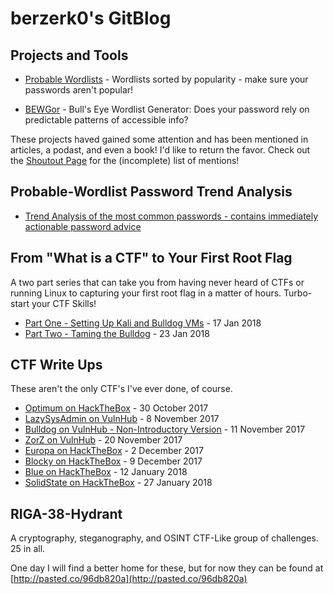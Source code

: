 # berzerk0's GitBlog


## Projects and Tools

* [Probable Wordlists](https://github.com/berzerk0/Probable-Wordlists) - Wordlists sorted by popularity - make sure your passwords aren't popular!

* [BEWGor](https://github.com/berzerk0/BEWGor) - Bull's Eye Wordlist Generator: Does your password rely on predictable patterns of accessible info?


These projects haved gained some attention and has been mentioned in articles, a podast, and even a book! I'd like to return the favor.
Check out the [Shoutout Page](shoutouts.md) for the (incomplete) list of mentions!

## Probable-Wordlist Password Trend Analysis

* [Trend Analysis of the most common passwords - contains immediately actionable password advice](Trend-Analysis.md)


## From "What is a CTF" to Your First Root Flag

A two part series that can take you from having never heard of CTFs or running Linux to capturing your first root flag in a matter of hours. Turbo-start your CTF Skills!

* [Part One - Setting Up Kali and Bulldog VMs](FirstCTF_1of2_InfoAndSetup.md) - 17 Jan 2018
* [Part Two - Taming the Bulldog](FirstCTF_2of2_TamingTheBulldog.md) - 23 Jan 2018




## CTF Write Ups

These aren't the only CTF's I've ever done, of course.


* [Optimum on HackTheBox](CTFWRITE-Optimum-HTB.md) - 30 October 2017
* [LazySysAdmin on VulnHub](CTFWRITE-LazySysAdminAtVulnHub.md) - 8  November 2017
* [Bulldog on VulnHub - Non-Introductory Version](CTFWRITE-BulldogAtVulnhub_NonIntro.md) - 11 November 2017
* [ZorZ on VulnHub](CTFWRITE-ZorZVulnhub.md) - 20 November 2017
* [Europa on HackTheBox](CTFWRITE-Europa-HTB.md) - 2 December 2017
* [Blocky on HackTheBox](CTFWRITE-Blocky-HTB.md) - 9 December 2017
* [Blue on HackTheBox](CTFWRITE-Blue-HTB.md) - 12 January 2018
* [SolidState on HackTheBox](CTFWRITE-SolidState-HTB) - 27 January 2018




## RIGA-38-Hydrant

A cryptography, steganography, and OSINT CTF-Like group of challenges. 25 in all.


One day I will find a better home for these, but for now they can be found at [http://pasted.co/96db820a](http://pasted.co/96db820a)
